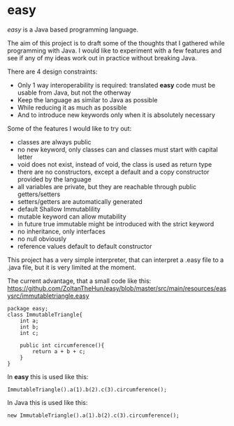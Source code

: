 # easy

*easy* is a Java based programming language.

The aim of this project is to draft some of the thoughts that I gathered while programming with Java. I would like to experiment with a few features and see if any of my ideas work out in practice without breaking Java. 

There are 4 design constraints:
- Only 1 way interoperability is required: translated **easy** code must be usable from Java, but not the otherway
- Keep the language as similar to Java as possible
- While reducing it as much as possible
- And to introduce new keywords only when it is absolutely necessary

Some of the features I would like to try out:
- classes are always public
- no new keyword, only classes can and classes must start with capital letter
- void does not exist, instead of void, the class is used as return type
- there are no constructors, except a default and a copy constructor provided by the language
- all variables are private, but they are reachable through public getters/setters
- setters/getters are automatically generated
- default Shallow Immutablility
- mutable keyword can allow mutability 
- in future true immutable might be introduced with the strict keyword
- no inheritance, only interfaces
- no null obviously
- reference values default to default constructor


This project has a very simple interpreter, that can interpret a .easy file to a .java file, but it is very limited at the moment.

The current advantage, that a small code like this:
https://github.com/ZoltanTheHun/easy/blob/master/src/main/resources/easysrc/immutabletriangle.easy
```
package easy;
class ImmutableTriangle{
    int a;
    int b;
    int c;

    public int circumference(){
        return a + b + c;   
    }
}
```
In **easy** this is used like this:
```
ImmutableTriangle().a(1).b(2).c(3).circumference();
```
In Java this is used like this:
```
new ImmutableTriangle().a(1).b(2).c(3).circumference();
```
